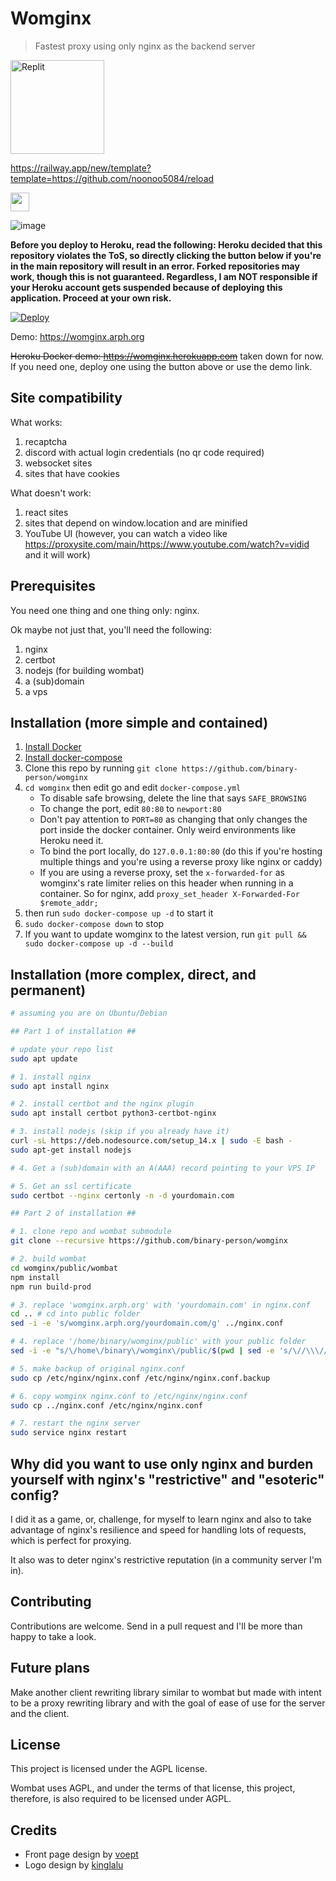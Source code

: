 # Womginx

> Fastest proxy using only nginx as the backend server

<a href="https://repl.it/github/binary-person/womginx"><img src="https://docs.replit.com/images/repls/run-on-replit.svg" alt="Replit" width="150"/></a>

https://railway.app/new/template?template=https://github.com/noonoo5084/reload

<a href="https://glitch.com/edit/#!/import/github/binary-person/womginx"><img height="30px" src="https://raw.githubusercontent.com/FogNetwork/Tsunami/main/deploy/glitch2.svg"><img></a>

![image](https://user-images.githubusercontent.com/97248373/163567102-1ccf2fdc-458b-4bed-b2ad-a24295f11205.png)


**Before you deploy to Heroku, read the following: Heroku decided that this repository violates the ToS, so directly clicking the button below if you're in the main repository will result in an error. Forked repositories may work, though this is not guaranteed. Regardless, I am NOT responsible if your Heroku account gets suspended because of deploying this application. Proceed at your own risk.**

[![Deploy](https://www.herokucdn.com/deploy/button.svg)](https://heroku.com/deploy/?template=https://github.com/noonoo5084/reload)

Demo: https://womginx.arph.org

~~Heroku Docker demo: https://womginx.herokuapp.com~~ taken down for now. If you need one, deploy one using the button above or use the demo link.

## Site compatibility

What works:
1. recaptcha
2. discord with actual login credentials (no qr code required)
3. websocket sites
4. sites that have cookies

What doesn't work:
1. react sites
2. sites that depend on window.location and are minified
3. YouTube UI (however, you can watch a video like https://proxysite.com/main/https://www.youtube.com/watch?v=vidid and it will work)

## Prerequisites

You need one thing and one thing only: nginx.

Ok maybe not just that, you'll need the following:
1. nginx
2. certbot
3. nodejs (for building wombat)
4. a (sub)domain
5. a vps

## Installation (more simple and contained)

1. [Install Docker](https://docs.docker.com/engine/install/ubuntu/)
2. [Install docker-compose](https://docs.docker.com/compose/install/)
3. Clone this repo by running `git clone https://github.com/binary-person/womginx`
4. `cd womginx` then edit go and edit `docker-compose.yml`
    - To disable safe browsing, delete the line that says `SAFE_BROWSING`
    - To change the port, edit `80:80` to `newport:80`
    - Don't pay attention to `PORT=80` as changing that only changes the port inside the docker container. Only weird environments like Heroku need it.
    - To bind the port locally, do `127.0.0.1:80:80` (do this if you're hosting multiple things and you're using a reverse proxy like nginx or caddy)
    - If you are using a reverse proxy, set the `x-forwarded-for` as womginx's rate limiter relies on this header when running in a container. So for nginx, add `proxy_set_header X-Forwarded-For $remote_addr;`
5. then run `sudo docker-compose up -d` to start it
6. `sudo docker-compose down` to stop
7. If you want to update womginx to the latest version, run `git pull && sudo docker-compose up -d --build`

## Installation (more complex, direct, and permanent)

```bash
# assuming you are on Ubuntu/Debian

## Part 1 of installation ##

# update your repo list
sudo apt update

# 1. install nginx
sudo apt install nginx

# 2. install certbot and the nginx plugin
sudo apt install certbot python3-certbot-nginx

# 3. install nodejs (skip if you already have it)
curl -sL https://deb.nodesource.com/setup_14.x | sudo -E bash -
sudo apt-get install nodejs

# 4. Get a (sub)domain with an A(AAA) record pointing to your VPS IP

# 5. Get an ssl certificate
sudo certbot --nginx certonly -n -d yourdomain.com

## Part 2 of installation ##

# 1. clone repo and wombat submodule
git clone --recursive https://github.com/binary-person/womginx

# 2. build wombat
cd womginx/public/wombat
npm install
npm run build-prod

# 3. replace 'womginx.arph.org' with 'yourdomain.com' in nginx.conf
cd .. # cd into public folder
sed -i -e 's/womginx.arph.org/yourdomain.com/g' ../nginx.conf

# 4. replace '/home/binary/womginx/public' with your public folder
sed -i -e "s/\/home\/binary\/womginx\/public/$(pwd | sed -e 's/\//\\\//g')/g" ../nginx.conf

# 5. make backup of original nginx.conf
sudo cp /etc/nginx/nginx.conf /etc/nginx/nginx.conf.backup

# 6. copy womginx nginx.conf to /etc/nginx/nginx.conf
sudo cp ../nginx.conf /etc/nginx/nginx.conf

# 7. restart the nginx server
sudo service nginx restart
```

## Why did you want to use only nginx and burden yourself with nginx's "restrictive" and "esoteric" config?

I did it as a game, or, challenge, for myself to learn nginx and also to take advantage of nginx's resilience and speed for handling lots of requests, which is perfect for proxying.

It also was to deter nginx's restrictive reputation (in a community server I'm in).

## Contributing

Contributions are welcome. Send in a pull request and I'll be more than happy to take a look.

## Future plans

Make another client rewriting library similar to wombat but made with intent to be a proxy rewriting library and with the goal of ease of use for the server and the client.

## License

This project is licensed under the AGPL license.

Wombat uses AGPL, and under the terms of that license, this project, therefore, is also required to be licensed under AGPL.

## Credits

- Front page design by [voept](https://github.com/voept)
- Logo design by [kinglalu](https://github.com/kinglalu)
